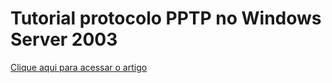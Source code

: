 # Tutorial protocolo PPTP no Windows Server 2003

<a href="https://docs.google.com/document/d/e/2PACX-1vR5DENQEIF4pU0nuI5NwJdPI670dZCR-SkSzAjdCX9ftjHyabZZEz-vMhkoJCU0IFT9ASZmhzZY6-De/pub">Clique aqui para acessar o artigo</a>
